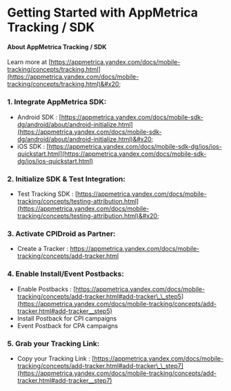 # Getting Started with AppMetrica Tracking / SDK

#### **About AppMetrica Tracking / SDK**

Learn more at [https://appmetrica.yandex.com/docs/mobile-tracking/concepts/tracking.html](https://appmetrica.yandex.com/docs/mobile-tracking/concepts/tracking.html)&#x20;

### 1. Integrate AppMetrica SDK: <a href="#h_01eqfg4hhw715m3j7edfvj72mv" id="h_01eqfg4hhw715m3j7edfvj72mv"></a>

* Android SDK : [https://appmetrica.yandex.com/docs/mobile-sdk-dg/android/about/android-initialize.html](https://appmetrica.yandex.com/docs/mobile-sdk-dg/android/about/android-initialize.html)&#x20;
* iOS SDK : [https://appmetrica.yandex.com/docs/mobile-sdk-dg/ios/ios-quickstart.html](https://appmetrica.yandex.com/docs/mobile-sdk-dg/ios/ios-quickstart.html)

### 2. Initialize SDK & Test Integration: <a href="#h_01ex23b9q71swqry0798545av2" id="h_01ex23b9q71swqry0798545av2"></a>

* Test Tracking SDK : [https://appmetrica.yandex.com/docs/mobile-tracking/concepts/testing-attribution.html](https://appmetrica.yandex.com/docs/mobile-tracking/concepts/testing-attribution.html)&#x20;

### 3. Activate CPIDroid as Partner:

* Create a Tracker : [https://appmetrica.yandex.com/docs/mobile-tracking/concepts/add-tracker.html ](https://appmetrica.yandex.com/docs/mobile-tracking/concepts/add-tracker.html)&#x20;

### 4. Enable Install/Event Postbacks: <a href="#h_01eqfg4wh0d5drf2takprfcqtm" id="h_01eqfg4wh0d5drf2takprfcqtm"></a>

* Enable Postbacks : [https://appmetrica.yandex.com/docs/mobile-tracking/concepts/add-tracker.html#add-tracker\_\_step5](https://appmetrica.yandex.com/docs/mobile-tracking/concepts/add-tracker.html#add-tracker__step5)
* Install Postback for CPI campaigns
* Event Postback for CPA campaigns

### 5. Grab your Tracking Link: <a href="#h_01exkg6xemvz115jrksz6c3r10" id="h_01exkg6xemvz115jrksz6c3r10"></a>

* Copy your Tracking Link : [https://appmetrica.yandex.com/docs/mobile-tracking/concepts/add-tracker.html#add-tracker\_\_step7](https://appmetrica.yandex.com/docs/mobile-tracking/concepts/add-tracker.html#add-tracker__step7)

